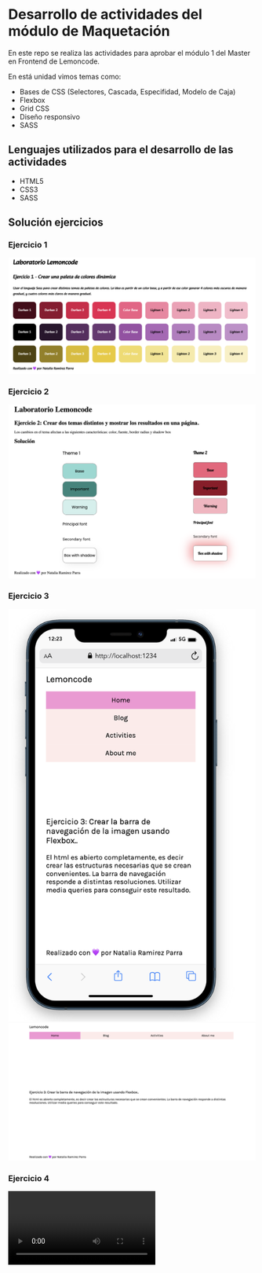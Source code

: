 # Desarrollo de actividades del módulo de Maquetación

En este repo se realiza las actividades para aprobar el módulo 1 del Master en Frontend de Lemoncode. 

En está unidad vimos temas como:
- Bases de CSS (Selectores, Cascada, Especifidad, Modelo de Caja)
- Flexbox
- Grid CSS
- Diseño responsivo 
- SASS

## Lenguajes utilizados para el desarrollo de las actividades
- HTML5
- CSS3
- SASS

## Solución ejercicios
### Ejercicio 1
![solucion ejercicio uno del laboratorio de maquetación](/src/images/exercise-1.png)
### Ejercicio 2
![solucion ejercicio dos del laboratorio de maquetación](src/images/exercise-2.png)
### Ejercicio 3
![solucion ejercicio tres del laboratorio de maquetación](src/images/exercise-3a.png)
![solucion ejercicio tres del laboratorio de maquetación](src/images/exercise-3b.png)
### Ejercicio 4
![solucion ejercicio dos del laboratorio de maquetación](src/images/exercise-4.mov)



